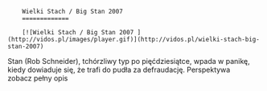 
        Wielki Stach / Big Stan 2007 
        =============
        
        [![Wielki Stach / Big Stan 2007 ](http://vidos.pl/images/player.gif)](http://vidos.pl/wielki-stach-big-stan-2007)
        
        
 Stan (Rob Schneider), tchórzliwy typ po pięćdziesiątce, wpada w panikę, kiedy dowiaduje się, że trafi do pudła za defraudację. Perspektywa zobacz pełny opis
    